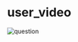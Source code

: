 # user_video

![question](https://github.com/Jhon714-cooler/user_video/assets/51886349/b80c9260-6da4-47c7-b19d-0e39506a79e6)
